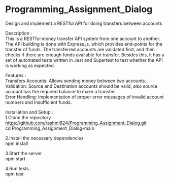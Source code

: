# Programming_Assignment_Dialog
Design and implement a RESTful API for doing transfers between accounts

Description :  
This is a RESTful money transfer API system from one account to another. The API building is done with Express.js, which provides end-points for the transfer of funds. The transferred accounts are validated first, and then checks if there are enough funds available for transfer. Besides this, it has a set of automated tests written in Jest and Supertest to test whether the API is working as expected.

Features :  
Transfers Accounts: Allows sending money between two accounts.  
Validation: Source and Destination accounts should be valid, also source account has the required balance to make a transfer.  
Error Handling: Implementation of proper error messages of invalid account numbers and insufficient funds.

Installation and Setup :  
1.Clone the repository  
https://github.com/rashmi824/Programming_Assignment_Dialog.git   
cd Programming_Assignment_Dialog-main

2.Install the necessary dependencies  
npm install

3.Start the server  
npm start

4.Run tests  
npm test
